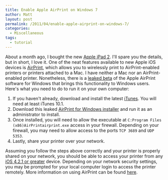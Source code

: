 ```yaml
---
title: Enable Apple AirPrint on Windows 7
author: Matt
layout: post
permalink: /2011/04/enable-apple-airprint-on-windows-7/
categories:
  - Miscellaneous
tags:
  - tutorial
---
```


About a month ago, I bought the new [Apple iPad 2][1]. I'll spare you the details, but in short, I love it. One of the neat features available to new Apple iOS devices is [AirPrint][2], which allows you to wirelessly print to AirPrint-enabled printers or printers attached to a Mac. I have neither a Mac nor an AirPrint-enabled printer. Nonetheless, there is a [leaked beta][3] of the Apple AirPrint software for Windows that brings this functionality to Windows users. Here's what you need to do to run it on your own computer:

 [1]: http://www.apple.com/ipad/
 [2]: http://www.apple.com/ipad/features/airprint.html
 [3]: http://jaxov.com/2010/11/how-to-enable-airprint-service-on-windows/

1.  If you haven't already, download and install the latest [iTunes][4]. You will need at least iTunes 10.1.
2.  Download this leaked [AirPrint for Windows installer][5] and run it as an administrator to install.
3.  Once installed, you will need to allow the executable at `C:Program Files (x86)AirPrintairprint.exe` access in your firewall. Depending on your firewall, you may need to allow access to the ports `TCP 3689` and `UDP 5353`.
4.  Lastly, share your printer over your network.

 [4]: http://www.apple.com/itunes/download/
 [5]: http://www.mediafire.com/?yadd9be20rkdpe5

Assuming you follow the steps above correctly and your printer is properly shared on your network, you should be able to access your printer from any [iOS 4.2.1 or greater][6] device. Depending on your network security settings, you may be prompted for your local computer login to access the printer remotely. More information on using AirPrint can be found [here][7].

 [6]: http://www.apple.com/ios/
 [7]: http://www.apple.com/pr/library/2010/11/22ios.html